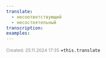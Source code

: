 ```yaml
---
translate:
  - несоответствующий
  - несостоятельный
transcription: 
examples:
---
```

<span style="font-size:12px; color:#888888;">Created: 25.11.2024 17:35</span>
 `=this.translate`